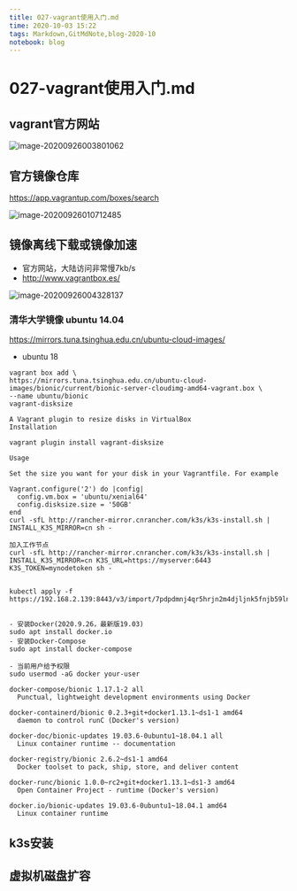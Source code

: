 ```yaml
---
title: 027-vagrant使用入门.md
time: 2020-10-03 15:22
tags: Markdown,GitMdNote,blog-2020-10
notebook: blog
---
```


# 027-vagrant使用入门.md

## vagrant官方网站

![image-20200926003801062](file:///Users/mac/tg-git/coding_net/grocery/dailylog/attach/images/image-20200926003801062-1517007.png?lastModify=1601516992)

## 官方镜像仓库

https://app.vagrantup.com/boxes/search

![image-20200926010712485](file:///Users/mac/tg-git/coding_net/grocery/dailylog/attach/images/image-20200926010712485-1517007.png?lastModify=1601516992)

## 镜像离线下载或镜像加速

- 官方网站，大陆访问非常慢7kb/s
- http://www.vagrantbox.es/

![image-20200926004328137](file:///Users/mac/tg-git/coding_net/grocery/dailylog/attach/images/image-20200926004328137-1517007.png?lastModify=1601516992)

### 清华大学镜像 ubuntu 14.04 

https://mirrors.tuna.tsinghua.edu.cn/ubuntu-cloud-images/

- ubuntu 18

```
vagrant box add \
https://mirrors.tuna.tsinghua.edu.cn/ubuntu-cloud-images/bionic/current/bionic-server-cloudimg-amd64-vagrant.box \
--name ubuntu/bionic
vagrant-disksize

A Vagrant plugin to resize disks in VirtualBox
Installation

vagrant plugin install vagrant-disksize

Usage

Set the size you want for your disk in your Vagrantfile. For example

Vagrant.configure('2') do |config|
  config.vm.box = 'ubuntu/xenial64'
  config.disksize.size = '50GB'
end
curl -sfL http://rancher-mirror.cnrancher.com/k3s/k3s-install.sh | INSTALL_K3S_MIRROR=cn sh -

加入工作节点
curl -sfL http://rancher-mirror.cnrancher.com/k3s/k3s-install.sh | INSTALL_K3S_MIRROR=cn K3S_URL=https://myserver:6443 K3S_TOKEN=mynodetoken sh -


kubectl apply -f https://192.168.2.139:8443/v3/import/7pdpdmnj4qr5hrjn2m4djljnk5fnjb59ln8tvkbrwgdhgphlpmxgbh.yaml


- 安装Docker(2020.9.26，最新版19.03)
sudo apt install docker.io
- 安装Docker-Compose
sudo apt install docker-compose

- 当前用户给予权限
sudo usermod -aG docker your-user

docker-compose/bionic 1.17.1-2 all
  Punctual, lightweight development environments using Docker

docker-containerd/bionic 0.2.3+git+docker1.13.1~ds1-1 amd64
  daemon to control runC (Docker's version)

docker-doc/bionic-updates 19.03.6-0ubuntu1~18.04.1 all
  Linux container runtime -- documentation

docker-registry/bionic 2.6.2~ds1-1 amd64
  Docker toolset to pack, ship, store, and deliver content

docker-runc/bionic 1.0.0~rc2+git+docker1.13.1~ds1-3 amd64
  Open Container Project - runtime (Docker's version)

docker.io/bionic-updates 19.03.6-0ubuntu1~18.04.1 amd64
  Linux container runtime
```

## k3s安装

## 虚拟机磁盘扩容
